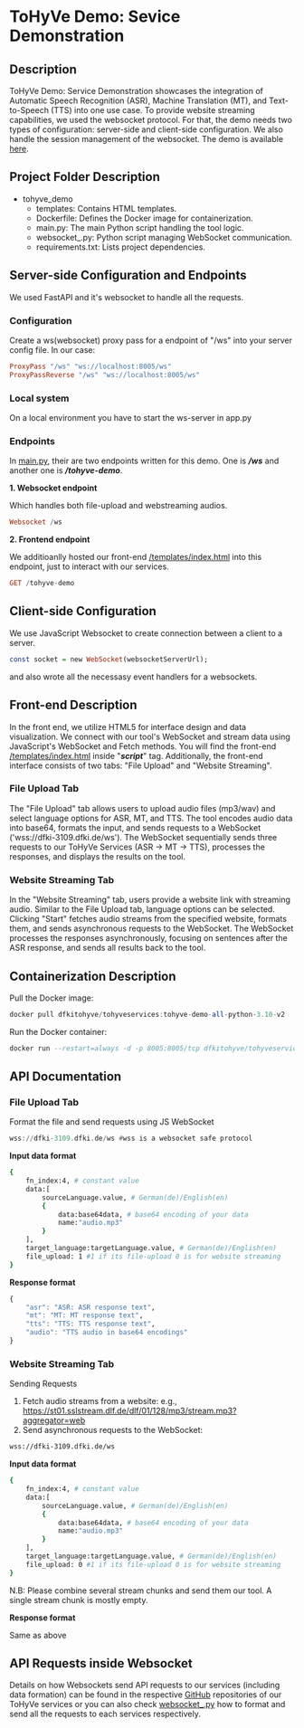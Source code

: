 # ToHyVe Demo: Sevice Demonstration

## Description

ToHyVe Demo: Service Demonstration showcases the integration of Automatic Speech Recognition (ASR), Machine Translation (MT), and Text-to-Speech (TTS) into one use case. To provide website streaming capabilities, we used the websocket protocol. For that, the demo needs two types of configuration: server-side and client-side configuration. We also handle the session management of the websocket.
The demo is available [here](https://dfki-3109.dfki.de/tohyve-demo/).

## Project Folder Description

* tohyve_demo
    * templates: Contains HTML templates.
    * Dockerfile: Defines the Docker image for containerization.
    * main.py: The main Python script handling the tool logic.
    * websocket_.py: Python script managing WebSocket communication.
    * requirements.txt: Lists project dependencies.


## Server-side Configuration and Endpoints

We used FastAPI and it's websocket to handle all the requests.

### Configuration

Create a ws(websocket) proxy pass for a endpoint of "/ws" into your server config file. In our case:

```hs
ProxyPass "/ws" "ws://localhost:8005/ws"
ProxyPassReverse "/ws" "ws://localhost:8005/ws"
```

### Local system
On a local environment you have to start the ws-server in app.py

### Endpoints
In [main.py](https://github.com/DFKI-NLP/tohyve-services/blob/master/tohyve_demo/main.py), their are two endpoints written for this demo. One is ***/ws*** and another one is ***/tohyve-demo***.

**1. Websocket endpoint**

Which handles both file-upload and webstreaming audios.

```hs
Websocket /ws
```


**2. Frontend endpoint**

We additioanlly hosted our front-end [/templates/index.html](https://github.com/DFKI-NLP/tohyve-services/blob/master/tohyve_demo/templates/index.html) into this endpoint, just to interact with our services.

```hs
GET /tohyve-demo
```  

## Client-side Configuration
We use JavaScript Websocket to create connection between a client to a server.

```hs
const socket = new WebSocket(websocketServerUrl);
```
and also wrote all the necessasy event handlers for a websockets.

## Front-end Description
In the front end, we utilize HTML5 for interface design and data visualization. We connect with our tool's WebSocket and stream data using JavaScript's WebSocket and Fetch methods. You will find the front-end [/templates/index.html](https://github.com/DFKI-NLP/tohyve-services/blob/master/tohyve_demo/templates/index.html) inside "***script***" tag. Additionally, the front-end interface consists of two tabs: "File Upload" and "Website Streaming".

### File Upload Tab

The "File Upload" tab allows users to upload audio files (mp3/wav) and select language options for ASR, MT, and TTS. The tool encodes audio data into base64, formats the input, and sends requests to a WebSocket ('wss://dfki-3109.dfki.de/ws'). The WebSocket sequentially sends three requests to our ToHyVe Services (ASR -> MT -> TTS), processes the responses, and displays the results on the tool.

### Website Streaming Tab

In the "Website Streaming" tab, users provide a website link with streaming audio. Similar to the File Upload tab, language options can be selected. Clicking "Start" fetches audio streams from the specified website, formats them, and sends asynchronous requests to the WebSocket. The WebSocket processes the responses asynchronously, focusing on sentences after the ASR response, and sends all results back to the tool.

## Containerization Description

Pull the Docker image:
```hs
docker pull dfkitohyve/tohyveservices:tohyve-demo-all-python-3.10-v2
```

Run the Docker container:
```hs
docker run --restart=always -d -p 8005:8005/tcp dfkitohyve/tohyveservices:tohyve-demo-all-python-3.10-v2
```





## API Documentation

### File Upload Tab

Format the file and send requests using JS WebSocket

```hs
wss://dfki-3109.dfki.de/ws #wss is a websocket safe protocol
```
**Input data format**
```bash
{
    fn_index:4, # constant value
    data:[
        sourceLanguage.value, # German(de)/English(en)
        {
            data:base64data, # base64 encoding of your data
            name:"audio.mp3"
        }
    ],
    target_language:targetLanguage.value, # German(de)/English(en)
    file_upload: 1 #1 if its file-upload 0 is for website streaming
}
```


**Response format**
```hs
{
    "asr": "ASR: ASR response text",
    "mt": "MT: MT response text",
    "tts": "TTS: TTS response text",
    "audio": "TTS audio in base64 encodings"
}
```

### Website Streaming Tab

Sending Requests

1. Fetch audio streams from a website: e.g., https://st01.sslstream.dlf.de/dlf/01/128/mp3/stream.mp3?aggregator=web
2. Send asynchronous requests to the WebSocket: 
```bash
wss://dfki-3109.dfki.de/ws
```
**Input data format**
```bash
{
    fn_index:4, # constant value
    data:[
        sourceLanguage.value, # German(de)/English(en)
        {
            data:base64data, # base64 encoding of your data
            name:"audio.mp3"
        }
    ],
    target_language:targetLanguage.value, # German(de)/English(en)
    file_upload: 0 #1 if its file-upload 0 is for website streaming
}
```
N.B: Please combine several stream chunks and send them our tool. A single stream chunk is mostly empty.  

**Response format**

Same as above

## API Requests inside Websocket

Details on how Websockets send API requests to our services (including data formation) can be found in the respective [GitHub]("https://github.com/DFKI-NLP/tohyve-services/tree/master") repositories of our ToHyVe services or you can also check [websocket_.py](https://github.com/DFKI-NLP/tohyve-services/blob/master/tohyve_demo/websocket_.py) how to format and send all the requests to each services respectively.



